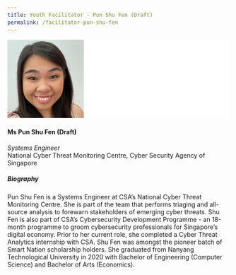```yaml
---
title: Youth Facilitator - Pun Shu Fen (Draft)
permalink: /facilitator-pun-shu-fen
---
```

![Pun Shu Fen](/images/speakers/Pun-Shu-Fen.jpg)

#### **Ms Pun Shu Fen (Draft)**

*Systems Engineer*  
National Cyber Threat Monitoring Centre, Cyber Security Agency of Singapore

##### **Biography**

Pun Shu Fen is a Systems Engineer at CSA’s National Cyber Threat Monitoring Centre. She is part of the team that performs triaging and all-source analysis to forewarn stakeholders of emerging cyber threats. Shu Fen is also part of CSA’s Cybersecurity Development Programme - an 18-month programme to groom cybersecurity professionals for Singapore’s digital economy. Prior to her current role, she completed a Cyber Threat Analytics internship with CSA.
Shu Fen was amongst the pioneer batch of Smart Nation scholarship holders. She graduated from Nanyang Technological University in 2020 with Bachelor of Engineering (Computer Science) and Bachelor of Arts (Economics).